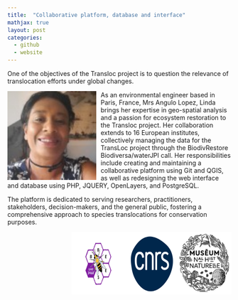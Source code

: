 ```yaml
---
title:  "Collaborative platform, database and interface"
mathjax: true
layout: post
categories: 
  - github
  - website
---
```


One of the objectives of the Transloc project is to question the relevance of translocation efforts under global changes. 

<img align="left" width="200" height="200" style="margin-right: 10px" src="https://raw.githubusercontent.com/ConservationTranslocation/images/main/transloc/linda.png">  As an environmental engineer based in Paris, France, Mrs Angulo Lopez, Linda brings her expertise in geo-spatial analysis and a passion for ecosystem restoration to the Transloc project. Her collaboration extends to 16 European institutes, collectively managing the data for the TransLoc project through the BiodivRestore Biodiversa/waterJPI call. Her responsibilities include creating and maintaining a collaborative platform using Git and QGIS, as well as redesigning the web interface and database using PHP, JQUERY, OpenLayers, and PostgreSQL. 

The platform is dedicated to serving researchers, practitioners, stakeholders, decision-makers, and the general public, fostering a comprehensive approach to species translocations for conservation purposes.

<img align="right" width="120" height="140" src="https://raw.githubusercontent.com/ConservationTranslocation/images/main/transloc/MNHNlogo.jpg">
<img align="right" width="120" height="140" src="https://raw.githubusercontent.com/ConservationTranslocation/images/main/transloc/CNRS.png">
<img align="right" width="120" height="140" src="https://raw.githubusercontent.com/ConservationTranslocation/images/main/transloc/BBEES.png">
